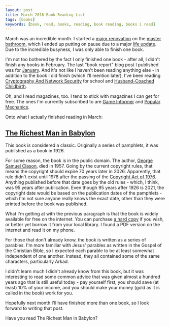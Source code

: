 ```yaml
---
layout: post
title: March 2018 Book Reading List
tags: [books]
keywords: [book, read, books, reading, book reading, books i read]
---
```


March was an incredible month. I started a [major renovation](https://www.joehxblog.com/master-bath-remodel-demolition/) on the [master bathroom](https://www.joehxblog.com/bathroom-remodel-ive-done-this-before/), which I ended up putting on pause due to a major [life update](https://www.joehxblog.com/life-update/). Due to the incredible busyness, I was only able to finish one book.

I'm not too bothered by the fact I only finished one book - after all, I didn't finish any books in February. The last "book report" blog post I published was for [January](https://www.joehxblog.com/january-2018-book-reading-list/). And it's not like I haven't been reading anything else - in addition to the book I did finish (which I'll mention later), I've been reading  [Cryptography And Network Security](https://www.abebooks.com/products/isbn/9789332585225/30121066193) for school and [Husband-Coached Childbirth](https://www.abebooks.com/products/isbn/9780553375565/22891078442).

Oh, and I read magazines, too. I tend to stick with magazines I can get for free. The ones I'm currently subscribed to are [Game Informer](https://www.gameinformer.com/) and [Popular Mechanics](https://www.popularmechanics.com/).

Onto what I actually finished reading in March:

## [The Richest Man in Babylon](https://www.abebooks.com/products/isbn/9780451165206/3030962022)

This book is considered a classic. Originally a series of pamphlets, it was published as a book in 1926.

For some reason, the book is in the public domain. The author, [George Samuel Clason](https://en.wikipedia.org/wiki/George_Samuel_Clason), died in 1957. Going by the current copyright rules, that means the copyright should expire 70 years later in 2026. Apparently, that rule didn't exist until 1978 after the passing of the [Copyright Act of 1976](https://en.wikipedia.org/wiki/Copyright_Act_of_1976). Anything published before that date goes by the old rules - which, I think, was 95 years after publication. Even though 95 years after 1926 is 2021, the copyright date would be based on the publication dates of the pamphlets - which I'm not sure anyone really knows the exact date, other than they were printed before the book was published.

What I'm getting at with the previous paragraph is that the book is widely available for free on the internet. You can purchase [a hard copy](https://www.abebooks.com/products/isbn/9780451165206/3030962022) if you wish, or better yet borrow it from your local library. I found a PDF version on the internet and read it on my phone.

For those that don't already know, the book is written as a series of parables. I'm more familiar with Jesus' parables as written in the Gospel of the Christian Bible, so I expected each parable to be at least somewhat independent of one another. Instead, they all contained some of the same characters, particularly Arkad.

I didn't learn much I didn't already know from this book, but it was interesting to read some common advice that was given almost a hundred years ago that is still useful today - pay yourself first, you should save (at least) 10% of your income, and you should make your money (gold as it is called in the book) work for you.

Hopefully next month I'll have finished more than one book, so I look forward to writing that post.

Have you read The Richest Man in Babylon?